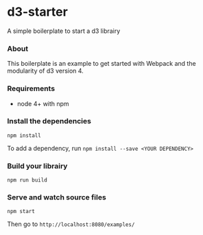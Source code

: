 # d3-starter
A simple boilerplate to start a d3 librairy

### About

This boilerplate is an example to get started with Webpack and the modularity of d3 version 4.

### Requirements

- node 4+ with npm

### Install the dependencies

`npm install`

To add a dependency, run `npm install --save <YOUR DEPENDENCY>`

### Build your librairy

`npm run build`

### Serve and watch source files

`npm start`

Then go to `http://localhost:8080/examples/`
